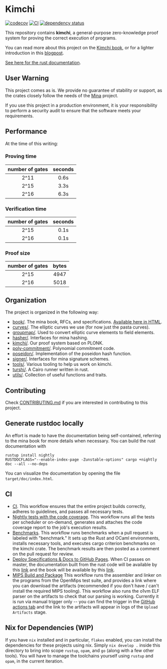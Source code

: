 # Kimchi

[![codecov](https://codecov.io/gh/o1-labs/proof-systems/graph/badge.svg?token=pl6W1FDfV0)](https://codecov.io/gh/o1-labs/proof-systems)
[![CI](https://github.com/o1-labs/proof-systems/actions/workflows/rust.yml/badge.svg)](https://github.com/o1-labs/proof-systems/actions/workflows/rust.yml)
[![dependency status](https://deps.rs/repo/github/o1-labs/proof-systems/status.svg?style=flat-square)](https://deps.rs/repo/github/o1-labs/proof-systems)

This repository contains **kimchi**, a general-purpose zero-knowledge proof
system for proving the correct execution of programs.

You can read more about this project on the [Kimchi
book](https://o1-labs.github.io/proof-systems), or for a lighter introduction
in this
[blogpost](https://minaprotocol.com/blog/kimchi-the-latest-update-to-minas-proof-system).

[See here for the rust documentation](https://o1-labs.github.io/proof-systems/rustdoc).

## User Warning

This project comes as is. We provide no guarantee of stability or support, as
the crates closely follow the needs of the
[Mina](<[https://](https://github.com/minaprotocol/mina)>) project.

If you use this project in a production environment, it is your responsibility
to perform a security audit to ensure that the software meets your
requirements.

## Performance

At the time of this writing:

### Proving time

| number of gates | seconds |
| :-------------: | :-----: |
|      2^11       |  0.6s   |
|      2^15       |  3.3s   |
|      2^16       |  6.3s   |

### Verification time

| number of gates | seconds |
| :-------------: | :-----: |
|      2^15       |  0.1s   |
|      2^16       |  0.1s   |

### Proof size

| number of gates | bytes |
| :-------------: | :---: |
|      2^15       | 4947  |
|      2^16       | 5018  |

## Organization

The project is organized in the following way:

- [book/](book/). The mina book, RFCs, and specifications. [Available here in
  HTML](https://o1-labs.github.io/proof-systems).
- [curves/](curves/). The elliptic curves we use (for now just the pasta
  curves).
- [groupmap/](groupmap/). Used to convert elliptic curve elements to field
  elements.
- [hasher/](hasher/). Interfaces for mina hashing.
- [kimchi/](kimchi/). Our proof system based on PLONK.
- [poly-commitment/](poly-commitment/). Polynomial commitment code.
- [poseidon/](poseidon/). Implementation of the poseidon hash function.
- [signer/](signer/). Interfaces for mina signature schemes.
- [tools/](tools/). Various tooling to help us work on kimchi.
- [turshi/](turshi/). A Cairo runner written in rust.
- [utils/](utils/). Collection of useful functions and traits.

## Contributing

Check [CONTRIBUTING.md](CONTRIBUTING.md) if you are interested in contributing
to this project.

## Generate rustdoc locally

An effort is made to have the documentation being self-contained, referring to
the mina book for more details when necessary.
You can build the rust documentation with

<!-- This must be the same than the content in .github/workflows/gh-page.yml -->

```shell
rustup install nightly
RUSTDOCFLAGS="--enable-index-page -Zunstable-options" cargo +nightly doc --all --no-deps
```

You can visualize the documentation by opening the file
`target/doc/index.html`.

## CI

<!-- Please update this section if you add more workflows -->

- [CI](.github/workflows/ci.yml).
  This workflow ensures that the entire project builds correctly, adheres to
guidelines, and passes all necessary tests.
- [Nightly tests with the code coverage](.github/workflows/ci-nightly.yml).
  This workflow runs all the tests per scheduler or on-demand, generates and
attaches the code coverage report to the job's execution results.
- [Benchmarks](.github/workflows/benches.yml).
  This workflow runs benchmarks when a pull request is labeled with
"benchmark." It sets up the Rust and OCaml environments, installs necessary
tools, and executes cargo criterion benchmarks on the kimchi crate. The
benchmark results are then posted as a comment on the pull request for review.
- [Deploy Specifications & Docs to GitHub Pages](.github/workflows/gh-page.yml).
  When CI passes on master, the documentation built from the rust code will be
available by this [link](https://o1-labs.github.io/proof-systems/rustdoc) and
the book will be available by this
[link](https://o1-labs.github.io/proof-systems).
- [MIPS Build and Package](.github/workflows/mips-build.yml)
  This workflow runs the assembler and linker on the programs from the OpenMips
test suite, and provides a link where you can download the artifacts
(recommended if you don't have / can't install the required MIPS tooling). This
workflow also runs the o1vm ELF parser on the artifacts to check that our
parsing is working. Currently it is run via manual trigger only -- you can find
the trigger in the [GitHub actions
tab](https://github.com/o1-labs/proof-systems/actions/workflows/mips-build.yml)
and the link to the artifacts will appear in logs of the `Upload Artifacts`
stage.

## Nix for Dependencies (WIP)

If you have `nix` installed and in particular, `flakes` enabled, you can
install the dependencies for these projects using nix. Simply `nix develop .`
inside this directory to bring into scope `rustup`, `opam`, and `go` (along
with a few other tools). You will have to manage the toolchains yourself using
`rustup` and `opam`, in the current iteration.
